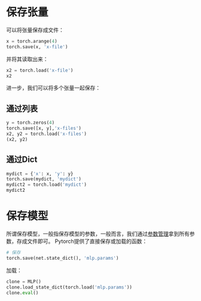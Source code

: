 # 保存张量
可以将张量保存成文件：
```python
x = torch.arange(4)
torch.save(x, 'x-file')
```

并将其读取出来：
```python
x2 = torch.load('x-file')
x2
```


进一步，我们可以将多个张量一起保存：
## 通过列表
```python
y = torch.zeros(4)
torch.save([x, y],'x-files')
x2, y2 = torch.load('x-files')
(x2, y2)
```
## 通过Dict
```python
mydict = {'x': x, 'y': y}
torch.save(mydict, 'mydict')
mydict2 = torch.load('mydict')
mydict2
```

# 保存模型
所谓保存模型，一般指保存模型的参数，一般而言，我们通过[参数管理](参数管理.md)拿到所有参数，存成文件即可。
Pytorch提供了直接保存或加载的函数：
```python
# 保存
torch.save(net.state_dict(), 'mlp.params')
```
加载：
```python
clone = MLP()
clone.load_state_dict(torch.load('mlp.params'))
clone.eval()
```